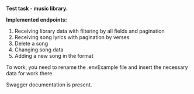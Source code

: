 **Test task - music library.**

**Implemented endpoints:**
1. Receiving library data with filtering by all fields and
pagination
2. Receiving song lyrics with pagination by verses
3. Delete a song
4. Changing song data
5. Adding a new song in the format

To work, you need to rename the .envExample file and insert the necessary data for work there.

Swagger documentation is present.
